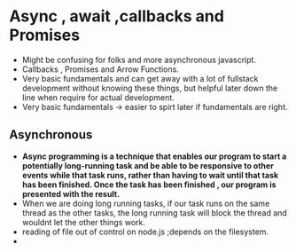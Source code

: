 # Async , await ,callbacks and Promises
- Might be confusing for folks and more asynchronous javascript.
- Callbacks , Promises and Arrow Functions.
- Very basic fundamentals and can get away with a lot of fullstack development without knowing these things, but helpful later down the line when require for actual development.
- Very basic fundamentals -> easier to spirt later if fundamentals are right.

## Asynchronous 

- **Async programming is a technique that enables our program to start a potentially long-running task and be able to be responsive to other events while that task runs, rather than having to wait until that task has been finished. Once the task has been finished , our program is presented with the result.**
- When we are doing long running tasks, if our task runs on the same thread as the other tasks, the long running task will block the thread and wouldnt let the other things work.
- reading of file out of control on node.js ;depends on the filesystem.
- 